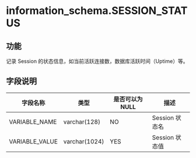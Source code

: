information_schema.SESSION_STATUS
======================================================

功能
-----------

记录 Session 的状态信息，如当前活跃连接数，数据库活跃时间（Uptime）等。

字段说明
-------------

|    **字段名称**    |    **类型**     | **是否可以为 NULL** |   **描述**    |
|----------------|---------------|----------------|-------------|
| VARIABLE_NAME  | varchar(128)  | NO             | Session 状态名 |
| VARIABLE_VALUE | varchar(1024) | YES            | Session 状态值 |
